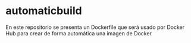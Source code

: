 # automaticbuild

En este repositorio se presenta un Dockerfile que será usado por Docker Hub para crear de forma automática una imagen de Docker
